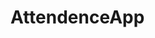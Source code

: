 # AttendenceApp
[](https://github.com/Andyshome/AttendenceApp/blob/master/ClientSide/Group2_Piotr_Szczepaniec/Assets.xcassets/AppIcon.appiconset/Icon-App-29x29%403x.png)
